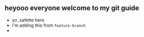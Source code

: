 ## heyooo everyone welcome to my git guide
- yo ,safette here
- i'm adding this from `feature-branch`
- 